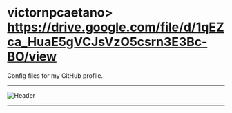 # victornpcaetano> https://drive.google.com/file/d/1qEZca_HuaE5gVCJsVzO5csrn3E3Bc-BO/view
Config files for my GitHub profile.

-----

<div>
<img align="center" alt="Header" src="https://github.com/Voraciousbird73870/victornpcaetano/blob/main/imagem.png"/>
</div>

-----
